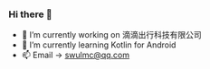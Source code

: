 ### Hi there 👋


- 🔭 I’m currently working on 滴滴出行科技有限公司
- 🌱 I’m currently learning Kotlin for Android
- 📫 Email -> swulmc@qq.com


